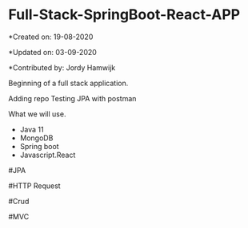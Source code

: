 # Full-Stack-SpringBoot-React-APP

*Created on: 19-08-2020

*Updated on: 03-09-2020

*Contributed by: Jordy Hamwijk



Beginning of a full stack application.


Adding repo
Testing JPA with postman

What we will use.
- Java 11
- MongoDB
- Spring boot
- Javascript.React

#JPA

#HTTP Request

#Crud

#MVC
